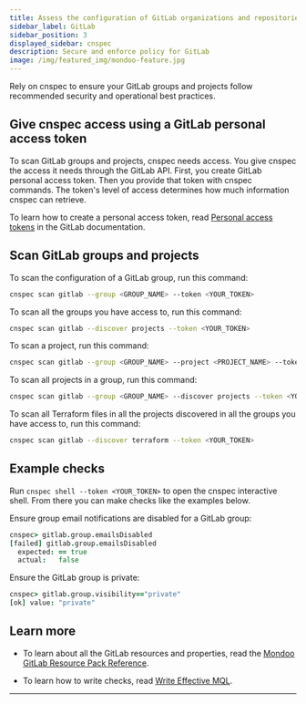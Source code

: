 ```yaml
---
title: Assess the configuration of GitLab organizations and repositories with cnspec
sidebar_label: GitLab
sidebar_position: 3
displayed_sidebar: cnspec
description: Secure and enforce policy for GitLab
image: /img/featured_img/mondoo-feature.jpg
---
```


Rely on cnspec to ensure your GitLab groups and projects follow recommended security and operational best practices.

## Give cnspec access using a GitLab personal access token

To scan GitLab groups and projects, cnspec needs access. You give cnspec the access it needs through the GitLab API. First, you create GitLab personal access token. Then you provide that token with cnspec commands. The token's level of access determines how much information cnspec can retrieve.

To learn how to create a personal access token, read [Personal access tokens](https://docs.gitlab.com/ee/user/profile/personal_access_tokens.html) in the GitLab documentation.

## Scan GitLab groups and projects

To scan the configuration of a GitLab group, run this command:

```bash
cnspec scan gitlab --group <GROUP_NAME> --token <YOUR_TOKEN>
```

To scan all the groups you have access to, run this command:

```bash
cnspec scan gitlab --discover projects --token <YOUR_TOKEN>
```

To scan a project, run this command:

```bash
cnspec scan gitlab --group <GROUP_NAME> --project <PROJECT_NAME> --token <YOUR_TOKEN>
```

To scan all projects in a group, run this command:

```bash
cnspec scan gitlab --group <GROUP_NAME> --discover projects --token <YOUR_TOKEN>
```

To scan all Terraform files in all the projects discovered in all the groups you have access to, run this command:

```bash
cnspec scan gitlab --discover terraform --token <YOUR_TOKEN>
```

## Example checks

Run `cnspec shell --token <YOUR_TOKEN>` to open the cnspec interactive shell. From there you can make checks like the examples below.

Ensure group email notifications are disabled for a GitLab group:

```coffeescript
cnspec> gitlab.group.emailsDisabled
[failed] gitlab.group.emailsDisabled
  expected: == true
  actual:   false
```

Ensure the GitLab group is private:

```coffeescript
cnspec> gitlab.group.visibility=="private"
[ok] value: "private"
```

## Learn more

- To learn about all the GitLab resources and properties, read the [Mondoo GitLab Resource Pack Reference](/mql/resources/gitlab-pack/).

- To learn how to write checks, read [Write Effective MQL](/mql/mql.write).

---
